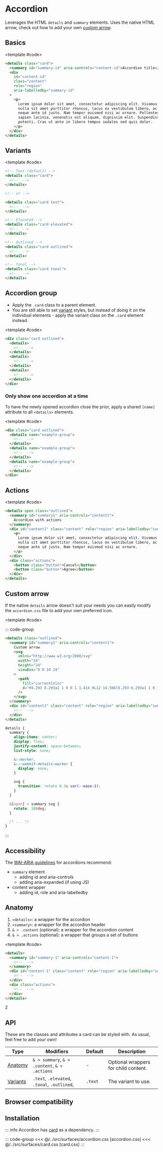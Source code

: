 <script setup>
	import Example from "../../.vitepress/theme/app/components/Example.vue"
	import Baseline from "../../.vitepress/theme/app/components/Baseline.vue"

	</script>

<style>
.anatomy {
	outline: var(--_anatomy-border-gray);
	outline-offset: 8px;

	.actions, .content, summary {
		outline: var(--_anatomy-border-red);
	}
}

.custom-arrow {
	 summary {
    align-items: center;
    display: flex;
    justify-content: space-between;
    list-style: none;

    &::marker,
    &::-webkit-details-marker {
      display: none;
    }

    svg {
      transition: rotate 0.2s var(--ease-1);
    }
  }

  &[open] > summary svg {
    rotate: 180deg;
  }
}
</style>

# Accordion

Leverages the HTML `details` and `summary` elements. Uses the native HTML arrow, check out how to add your own [custom arrow](#custom-arrow).

## Basics

<Example direction="stack">
<template #example>
 <details class="card">
	<summary id="summary-id" aria-controls="content-id">
		Accordion
	</summary>
	<div id="content-id" class="content" role="region" aria-labelledby="summary-id">
		<p>Lorem ipsum dolor sit amet, consectetur adipiscing elit. Vivamus sodales, nulla sit amet porttitor rhoncus, lacus ex vestibulum libero, ac mollis neque ante id justo. Nam tempor euismod nisi ac ornare. Pellentesque id sapien lacinia, venenatis est aliquam, dignissim elit. Suspendisse potenti. Cras ut ante in libero tempus sodales sed quis dolor.</p>
	</div>
</details>
</template>

<template #code>

```html
<details class="card">
  <summary id="summary-id" aria-controls="content-id">Accordion title</summary>
  <div
    id="content-id"
    class="content"
    role="region"
    aria-labelledby="summary-id"
  >
    <p>
      Lorem ipsum dolor sit amet, consectetur adipiscing elit. Vivamus sodales,
      nulla sit amet porttitor rhoncus, lacus ex vestibulum libero, ac mollis
      neque ante id justo. Nam tempor euismod nisi ac ornare. Pellentesque id
      sapien lacinia, venenatis est aliquam, dignissim elit. Suspendisse
      potenti. Cras ut ante in libero tempus sodales sed quis dolor.
    </p>
  </div>
</details>
```

</template>
</Example>

## Variants

<Example direction="stack">
	<template #example>
	<details class="card">
	<summary id="summary1" aria-controls="content1">
		Text
	</summary>
	<div id="content1" class="content" role="region" aria-labelledby="summary1">
		<p>Lorem ipsum dolor sit amet, consectetur adipiscing elit. Vivamus sodales, nulla sit amet porttitor rhoncus, lacus ex vestibulum libero, ac mollis neque ante id justo. Nam tempor euismod nisi ac ornare. Pellentesque id sapien lacinia, venenatis est aliquam, dignissim elit. Suspendisse potenti. Cras ut ante in libero tempus sodales sed quis dolor.</p>
	</div>
</details>

<details class="card elevated">
	<summary id="summary2" aria-controls="content2">
		Elevated
	</summary>
	<div id="content2" class="content" role="region" aria-labelledby="summary2">
		<p>Lorem ipsum dolor sit amet, consectetur adipiscing elit. Vivamus sodales, nulla sit amet porttitor rhoncus, lacus ex vestibulum libero, ac mollis neque ante id justo. Nam tempor euismod nisi ac ornare. Pellentesque id sapien lacinia, venenatis est aliquam, dignissim elit. Suspendisse potenti. Cras ut ante in libero tempus sodales sed quis dolor.</p>
	</div>
</details>

<details class="card outlined">
	<summary id="summary3" aria-controls="content3">
		Outlined
	</summary>
	<div id="content3" class="content" role="region" aria-labelledby="summary3">
		<p>Lorem ipsum dolor sit amet, consectetur adipiscing elit. Vivamus sodales, nulla sit amet porttitor rhoncus, lacus ex vestibulum libero, ac mollis neque ante id justo. Nam tempor euismod nisi ac ornare. Pellentesque id sapien lacinia, venenatis est aliquam, dignissim elit. Suspendisse potenti. Cras ut ante in libero tempus sodales sed quis dolor.</p>
	</div>
</details>

<details class="card tonal">
	<summary id="summary3" aria-controls="content3">
		Tonal
	</summary>
	<div id="content3" class="content" role="region" aria-labelledby="summary3">
		<p>Lorem ipsum dolor sit amet, consectetur adipiscing elit. Vivamus sodales, nulla sit amet porttitor rhoncus, lacus ex vestibulum libero, ac mollis neque ante id justo. Nam tempor euismod nisi ac ornare. Pellentesque id sapien lacinia, venenatis est aliquam, dignissim elit. Suspendisse potenti. Cras ut ante in libero tempus sodales sed quis dolor.</p>
	</div>
</details>
	</template>

<template #code>

```html
<!-- Text (default) -->
<details class="card">
  <!--  -->
</details>

<!-- or -->

<details class="card text">
  <!--  -->
</details>

<!-- Elevated -->
<details class="card elevated">
  <!--  -->
</details>

<!-- Outlined -->
<details class="card outlined">
  <!--  -->
</details>

<!-- Tonal -->
<details class="card tonal">
  <!--  -->
</details>
```

</template>
</Example>

## Accordion group

- Apply the `.card` class to a parent element.
- You are still able to set [variant](#variants) styles, but instead of doing it on the individual elements - apply the variant class on the `.card` element instead.

<Example direction="stack">
	<template #example>
	<div class="card outlined">
 <details>
	<summary id="summary1" aria-controls="content1">
		Accordion title
	</summary>
	<div id="content1" class="content" role="region" aria-labelledby="summary1">
		<p>Lorem ipsum dolor sit amet, consectetur adipiscing elit. Vivamus sodales, nulla sit amet porttitor rhoncus, lacus ex vestibulum libero, ac mollis neque ante id justo. Nam tempor euismod nisi ac ornare. Pellentesque id sapien lacinia, venenatis est aliquam, dignissim elit. Suspendisse potenti. Cras ut ante in libero tempus sodales sed quis dolor.</p>
	</div>
</details>

<details>
	<summary id="summary2" aria-controls="content2">
		Accordion title
	</summary>
	<div id="content2" class="content" role="region" aria-labelledby="summary2">
		<p>Lorem ipsum dolor sit amet, consectetur adipiscing elit. Vivamus sodales, nulla sit amet porttitor rhoncus, lacus ex vestibulum libero, ac mollis neque ante id justo. Nam tempor euismod nisi ac ornare. Pellentesque id sapien lacinia, venenatis est aliquam, dignissim elit. Suspendisse potenti. Cras ut ante in libero tempus sodales sed quis dolor.</p>
	</div>
</details>

<details>
	<summary id="summary3" aria-controls="content3">
		Accordion title
	</summary>
	<div id="content3" class="content" role="region" aria-labelledby="summary3">
		<p>Lorem ipsum dolor sit amet, consectetur adipiscing elit. Vivamus sodales, nulla sit amet porttitor rhoncus, lacus ex vestibulum libero, ac mollis neque ante id justo. Nam tempor euismod nisi ac ornare. Pellentesque id sapien lacinia, venenatis est aliquam, dignissim elit. Suspendisse potenti. Cras ut ante in libero tempus sodales sed quis dolor.</p>
	</div>
</details>
</div>
</template>

<template #code>

```html {1,11}
<div class="card outlined">
  <details>
    <!--  -->
  </details>
  <details>
    <!--  -->
  </details>
  <details>
    <!--  -->
  </details>
</div>
```

</template>
</Example>

### Only show one accordion at a time

To have the newly opened accordion close the prior, apply a shared `[name]` attribute to all `<details>` elements.

<Example direction="stack">
	<template #example>
	<div class="card outlined">
	<div class="content">
 <details name="example-group">
	<summary id="summary1" aria-controls="content1">
		Accordion title
	</summary>
	<div id="content1" class="content" role="region" aria-labelledby="summary1">
		<p>Lorem ipsum dolor sit amet, consectetur adipiscing elit. Vivamus sodales, nulla sit amet porttitor rhoncus, lacus ex vestibulum libero, ac mollis neque ante id justo. Nam tempor euismod nisi ac ornare. Pellentesque id sapien lacinia, venenatis est aliquam, dignissim elit. Suspendisse potenti. Cras ut ante in libero tempus sodales sed quis dolor.</p>
	</div>
</details>

<details name="example-group">
	<summary id="summary2" aria-controls="content2">
		Accordion title
	</summary>
	<div id="content2" class="content" role="region" aria-labelledby="summary2">
		<p>Lorem ipsum dolor sit amet, consectetur adipiscing elit. Vivamus sodales, nulla sit amet porttitor rhoncus, lacus ex vestibulum libero, ac mollis neque ante id justo. Nam tempor euismod nisi ac ornare. Pellentesque id sapien lacinia, venenatis est aliquam, dignissim elit. Suspendisse potenti. Cras ut ante in libero tempus sodales sed quis dolor.</p>
	</div>
</details>

<details name="example-group">
	<summary id="summary3" aria-controls="content3">
		Accordion title
	</summary>
	<div id="content3" class="content" role="region" aria-labelledby="summary3">
		<p>Lorem ipsum dolor sit amet, consectetur adipiscing elit. Vivamus sodales, nulla sit amet porttitor rhoncus, lacus ex vestibulum libero, ac mollis neque ante id justo. Nam tempor euismod nisi ac ornare. Pellentesque id sapien lacinia, venenatis est aliquam, dignissim elit. Suspendisse potenti. Cras ut ante in libero tempus sodales sed quis dolor.</p>
	</div>
</details>
</div>
</div>
</template>

<template #code>

```html {2,5,8}
<div class="card outlined">
  <details name="example-group">
    <!--  -->
  </details>
  <details name="example-group">
    <!--  -->
  </details>
  <details name="example-group">
    <!--  -->
  </details>
</div>
```

</template>
</Example>

## Actions

<Example>
<template #example>
 <details open class="elevated">
	<summary id="summary1" aria-controls="content1">
		Accordion with actions
	</summary>
	<div id="content1" class="content" role="region" aria-labelledby="summary1">
		<p>Lorem ipsum dolor sit amet, consectetur adipiscing elit. Vivamus sodales, nulla sit amet porttitor rhoncus, lacus ex vestibulum libero, ac mollis neque ante id justo. Nam tempor euismod nisi ac ornare.</p>
	</div>
  <div class="actions">
    <button class="button">Cancel</button>
    <button class="button">Agree</button>
  </div>
</details>
</template>

<template #code>

```html {12-15}
<details open class="outlined">
  <summary id="summary1" aria-controls="content1">
    Accordion with actions
  </summary>
  <div id="content1" class="content" role="region" aria-labelledby="summary1">
    <p>
      Lorem ipsum dolor sit amet, consectetur adipiscing elit. Vivamus sodales,
      nulla sit amet porttitor rhoncus, lacus ex vestibulum libero, ac mollis
      neque ante id justo. Nam tempor euismod nisi ac ornare.
    </p>
  </div>
  <div class="actions">
    <button class="button">Cancel</button>
    <button class="button">Agree</button>
  </div>
</details>
```

</template>
</Example>

## Custom arrow

If the native `details` arrow doesn't suit your needs you can easily modify the `accordion.css` file to add your own preferred icon.

<Example direction="stack">
<template #example>
<details class="outlined custom-arrow">
	<summary id="summary1" aria-controls="content1">
		Custom arrow
		<svg xmlns="http://www.w3.org/2000/svg" width="24" height="24" viewBox="0 0 24 24"><path fill="currentColor" d="M4.293 8.293a1 1 0 0 1 1.414 0L12 14.586l6.293-6.293a1 1 0 1 1 1.414 1.414l-7 7a1 1 0 0 1-1.414 0l-7-7a1 1 0 0 1 0-1.414"/></svg>
	</summary>
	<div id="content1" class="content" role="region" aria-labelledby="summary1">
		<p>Lorem ipsum dolor sit amet, consectetur adipiscing elit. Vivamus sodales, nulla sit amet porttitor rhoncus, lacus ex vestibulum libero, ac mollis neque ante id justo. Nam tempor euismod nisi ac ornare. Pellentesque id sapien lacinia, venenatis est aliquam, dignissim elit. Suspendisse potenti. Cras ut ante in libero tempus sodales sed quis dolor.</p>
	</div>
</details>
</template>

<template #code>

::: code-group

```html {4-14} [accordion.html]
<details class="outlined">
  <summary id="summary1" aria-controls="content1">
    Custom arrow
    <svg
      xmlns="http://www.w3.org/2000/svg"
      width="24"
      height="24"
      viewBox="0 0 24 24"
    >
      <path
        fill="currentColor"
        d="M4.293 8.293a1 1 0 0 1 1.414 0L12 14.586l6.293-6.293a1 1 0 1 1 1.414 1.414l-7 7a1 1 0 0 1-1.414 0l-7-7a1 1 0 0 1 0-1.414"
      />
    </svg>
  </summary>
  <div id="content1" class="content" role="region" aria-labelledby="summary1">
    <!--  -->
  </div>
</details>
```

```css [accordion.css]
details {
  summary {
    align-items: center;
    display: flex;
    justify-content: space-between;
    list-style: none;

    &::marker,
    &::-webkit-details-marker {
      display: none;
    }

    svg {
      transition: rotate 0.3s var(--ease-1);
    }
  }

  &[open] > summary svg {
    rotate: 180deg;
  }

  /* ... */
}
```

:::
</template>
</Example>

## Accessibility

The [WAI-ARIA guidelines](https://www.w3.org/WAI/ARIA/apg/patterns/accordion/) for accordions recommend:

- `summary` element
  - adding id and aria-controls
  - adding aria-expanded (if using JS)
- content wrapper
  - adding id, role and aria-labelledby

## Anatomy

1. `<details>`: a wrapper for the accordion
2. `<summary>`: a wrapper for the accordion header
3. `& > .content` (optional): a wrapper for the accordion content
4. `& > .actions` (optional): a wrapper that groups a set of buttons

<Example direction="stack">
<template #example>
 <details open class="anatomy">
	<summary id="anatomy-summary-1" aria-controls="anatomy-content-1">
		Accordion title
	</summary>
	<div id="anatomy-content-1" class="content" role="region" aria-labelledby="anatomy-summary-1">
		<p>Lorem ipsum dolor sit amet, consectetur adipiscing elit. Vivamus sodales, nulla sit amet porttitor rhoncus, lacus ex vestibulum libero, ac mollis neque ante id justo. Nam tempor euismod nisi ac ornare. Pellentesque id sapien lacinia, venenatis est aliquam, dignissim elit. Suspendisse potenti. Cras ut ante in libero tempus sodales sed quis dolor.</p>
	</div>
  <div class="actions">
    <button class="button">Cancel</button>
    <button class="button">Agree</button>
  </div>
</details>
</template>

<template #code>

```html
<details>
  <summary id="summary-1" aria-controls="content-1">
    <!--  -->
  </summary>
  <div id="content-1" class="content" role="region" aria-labelledby="summary-1">
    <!--  -->
  </div>
  <div class="actions">
    <!--  -->
  </div>
</details>
```

2
</template>
</Example>

## API

These are the classes and attributes a card can be styled with. As usual, feel free to add your own!

| Type                  | Modifiers                                     | Default | Description                          |
| --------------------- | --------------------------------------------- | ------- | ------------------------------------ |
| [Anatomy](#anatomy)   | `& > summary`, `& > .content`, `& > .actions` | -       | Optional wrappers for child content. |
| [Variants](#variants) | `.text`, `.elevated`, `.tonal`, `.outlined`,  | `.text` | The variant to use.                  |

## Browser compatibility

<Baseline :ids="['container-style-queries', 'interpolate-size', 'details-content', 'content-visibility', 'has']" />

## Installation

::: info
Accordion has [card](/components/surfaces/card) as a dependency.
:::

::: code-group
<<< @/../src/surfaces/accordion.css [accordion.css]
<<< @/../src/surfaces/card.css [card.css]
:::
